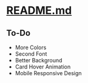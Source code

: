 # [README.md](https://github.com/oemeRsak/oemeRsak.github.io/blob/htmlBootStrap/README.md)

## To-Do

- More Colors
- Second Font
- Better Background
- Card Hover Animation
- Mobile Responsive Design
